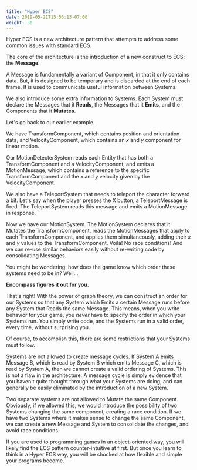 ```yaml
---
title: "Hyper ECS"
date: 2019-05-21T15:56:13-07:00
weight: 30
---
```


Hyper ECS is a new architecture pattern that attempts to address some common issues with standard ECS.

The core of the architecture is the introduction of a new construct to ECS: the **Message**.

A Message is fundamentally a variant of Component, in that it only contains data. But, it is designed to be temporary and is discarded at the end of each frame. It is used to communicate useful information between Systems.

We also introduce some extra information to Systems. Each System must declare the Messages that it **Reads**, the Messages that it **Emits**, and the Components that it **Mutates**.

Let's go back to our earlier example.

We have TransformComponent, which contains position and orientation data, and VelocityComponent, which contains an *x* and *y* component for linear motion.

Our MotionDetecterSystem reads each Entity that has both a TransformComponent and a VelocityComponent, and emits a MotionMessage, which contains a reference to the specific TransformComponent and the *x* and *y* velocity given by the VelocityComponent.

We also have a TeleportSystem that needs to teleport the character forward a bit. Let's say when the player presses the X button, a TeleportMessage is fired. The TeleportSystem reads this message and emits a MotionMessage in response.

Now we have our MotionSystem. The MotionSystem declares that it Mutates the TransformComponent, reads the MotionMessages that apply to each TransformComponent, and applies them simultaneously, adding their *x* and *y* values to the TransformComponent. Voilà! No race conditions! And we can re-use similar behaviors easily without re-writing code by consolidating Messages.

You might be wondering: how does the game know which order these systems need to be in? Well...

**Encompass figures it out for you.**

That's right! With the power of graph theory, we can construct an order for our Systems so that any System which Emits a certain Message runs before any System that Reads the same Message. This means, when you write behavior for your game, you *never* have to specify the order in which your Systems run. You simply write code, and the Systems run in a valid order, every time, without surprising you.

Of course, to accomplish this, there are some restrictions that your Systems must follow.

Systems are not allowed to create message cycles. If System A emits Message B, which is read by System B which emits Message C, which is read by System A, then we cannot create a valid ordering of Systems. This is not a flaw in the architecture: A message cycle is simply evidence that you haven't quite thought through what your Systems are doing, and can generally be easily eliminated by the introduction of a new System.

Two separate systems are not allowed to Mutate the same Component. Obviously, if we allowed this, we would introduce the possibility of two Systems changing the same component, creating a race condition. If we have two Systems where it makes sense to change the same Component, we can create a new Message and System to consolidate the changes, and avoid race conditions.

If you are used to programming games in an object-oriented way, you will likely find the ECS pattern counter-intuitive at first. But once you learn to think in a Hyper ECS way, you will be shocked at how flexible and simple your programs become.
